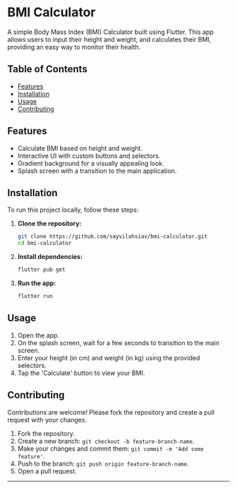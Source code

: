 # BMI Calculator

A simple Body Mass Index (BMI) Calculator built using Flutter. This app allows users to input their height and weight, and calculates their BMI, providing an easy way to monitor their health.

## Table of Contents
- [Features](#features)
- [Installation](#installation)
- [Usage](#usage)
- [Contributing](#contributing)

[//]: # (- [Screenshots]&#40;#screenshots&#41;)

## Features
- Calculate BMI based on height and weight.
- Interactive UI with custom buttons and selectors.
- Gradient background for a visually appealing look.
- Splash screen with a transition to the main application.

## Installation
To run this project locally, follow these steps:

1. **Clone the repository:**
    ```bash
    git clone https://github.com/sayvilahsiav/bmi-calculator.git
    cd bmi-calculator
    ```

2. **Install dependencies:**
    ```bash
    flutter pub get
    ```

3. **Run the app:**
    ```bash
    flutter run
    ```

## Usage
1. Open the app.
2. On the splash screen, wait for a few seconds to transition to the main screen.
3. Enter your height (in cm) and weight (in kg) using the provided selectors.
4. Tap the 'Calculate' button to view your BMI.


[//]: # (## Screenshots)

[//]: # (### Splash Screen)

[//]: # (![Splash Screen]&#40;screenshots/splash_screen.png&#41;)

[//]: # ()
[//]: # (### Home Screen)

[//]: # (![Home Screen]&#40;screenshots/home_screen.png&#41;)

[//]: # ()
[//]: # (### Second Screen)

[//]: # (![Second Screen]&#40;screenshots/second_screen.png&#41;)

[//]: # ()
[//]: # (### BMI Calculation)

[//]: # (![Result Screen]&#40;screenshots/result_screen.png&#41;)

## Contributing
Contributions are welcome! Please fork the repository and create a pull request with your changes.

1. Fork the repository.
2. Create a new branch: `git checkout -b feature-branch-name`.
3. Make your changes and commit them: `git commit -m 'Add some feature'`.
4. Push to the branch: `git push origin feature-branch-name`.
5. Open a pull request.

---
